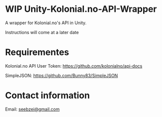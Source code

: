 # WIP Unity-Kolonial.no-API-Wrapper
A wrapper for Kolonial.no's API in Unity.

Instructions will come at a later date

Requirementes
=============
Kolonial.no API User Token: https://github.com/kolonialno/api-docs

SimpleJSON: https://github.com/Bunny83/SimpleJSON

Contact information
===================
Email: seebzei@gmail.com
